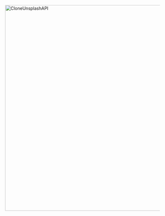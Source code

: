 <img width="669" alt="CloneUnsplashAPI" src="https://github.com/OG93-COM/10ReactProjects/assets/132763749/5e3093ba-7159-4bdc-9d23-e416aa04a85e">
